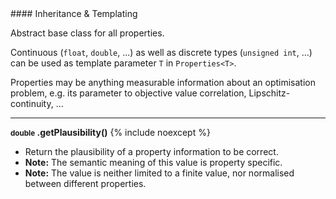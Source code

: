 <div class="custom-callout custom-callout-info">
#### Inheritance & Templating

Abstract base class for all properties.

Continuous (`float`, `double`, ...) as well as discrete types (`unsigned int`, ...) can be used as template parameter `T` in `Properties<T>`.
</div>

Properties may be anything measurable information about an optimisation problem, e.g. its parameter to objective value correlation, Lipschitz-continuity, ... 

---
**<small>double</small> .getPlausibility()** {% include noexcept %}

- Return the plausibility of a property information to be correct.
- **Note:** The semantic meaning of this value is property specific.
- **Note:** The value is neither limited to a finite value, nor normalised between different properties.